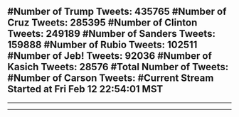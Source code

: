#Number of Trump Tweets: 435765
#Number of Cruz Tweets: 285395
#Number of Clinton Tweets: 249189
#Number of Sanders Tweets: 159888
#Number of Rubio Tweets: 102511
#Number of Jeb! Tweets: 92036
#Number of Kasich Tweets: 28576
#Total Number of Tweets:  
#Number of Carson Tweets: 
#Current Stream Started at Fri Feb 12 22:54:01 MST
---
---
---
